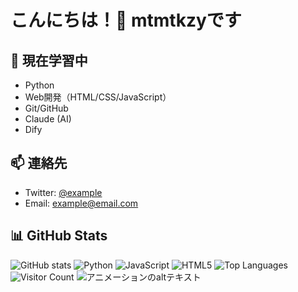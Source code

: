 # こんにちは！👋 mtmtkzyです

## 🌱 現在学習中
- Python
- Web開発（HTML/CSS/JavaScript）
- Git/GitHub
- Claude (AI)
- Dify

## 📫 連絡先
- Twitter: [@example](https://twitter.com/example)
- Email: example@email.com

## 📊 GitHub Stats
![GitHub stats](https://github-readme-stats.vercel.app/api?username=mtmtkzy&show_icons=true)
![Python](https://img.shields.io/badge/-Python-3776AB?style=flat&logo=Python&logoColor=white)
![JavaScript](https://img.shields.io/badge/-JavaScript-F7DF1E?style=flat&logo=JavaScript&logoColor=black)
![HTML5](https://img.shields.io/badge/-HTML5-E34C26?style=flat&logo=HTML5&logoColor=white)
![Top Languages](https://github-readme-stats.vercel.app/api/top-langs/?username=mtmtkzy&layout=compact)
![Visitor Count](https://komarev.com/ghpvc/?username=mtmtkzy)
![アニメーションのaltテキスト](https://your-image-hosting-service.com/your-animation.gif)
